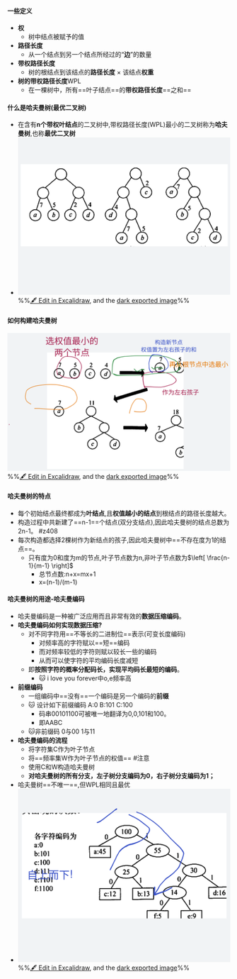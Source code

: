 #### 一些定义
- **权**
	- 树中结点被赋予的值
- **路径长度**
	- 从一个结点到另一个结点所经过的“**边**”的数量
- **带权路径长度**
	- 树的根结点到该结点的**路径长度** × 该结点**权重**
- **树的带权路径长度**WPL
	- 在一棵树中，所有==叶子结点==的**带权路径长度**==之和==
#### 什么是哈夫曼树(最优二叉树)
- 在含有**n个带权叶结点**的二叉树中,带权路径长度(WPL)最小的二叉树称为**哈夫曼树**,也称**最优二叉树**
- ![](attachments/%E5%93%88%E5%A4%AB%E6%9B%BC%E6%A0%91%E4%B8%8E%E5%93%88%E5%A4%AB%E6%9B%BC%E7%BC%96%E7%A0%81%202022-10-19%2020.01.11.excalidraw.svg)
%%[🖋 Edit in Excalidraw](attachments/%E5%93%88%E5%A4%AB%E6%9B%BC%E6%A0%91%E4%B8%8E%E5%93%88%E5%A4%AB%E6%9B%BC%E7%BC%96%E7%A0%81%202022-10-19%2020.01.11.excalidraw.md), and the [dark exported image](attachments/%E5%93%88%E5%A4%AB%E6%9B%BC%E6%A0%91%E4%B8%8E%E5%93%88%E5%A4%AB%E6%9B%BC%E7%BC%96%E7%A0%81%202022-10-19%2020.01.11.excalidraw.dark.svg)%%
#### 如何构建哈夫曼树
![](attachments/%E5%93%88%E5%A4%AB%E6%9B%BC%E6%A0%91%E4%B8%8E%E5%93%88%E5%A4%AB%E6%9B%BC%E7%BC%96%E7%A0%81%202022-10-19%2020.04.19.excalidraw.svg)
%%[🖋 Edit in Excalidraw](attachments/%E5%93%88%E5%A4%AB%E6%9B%BC%E6%A0%91%E4%B8%8E%E5%93%88%E5%A4%AB%E6%9B%BC%E7%BC%96%E7%A0%81%202022-10-19%2020.04.19.excalidraw.md), and the [dark exported image](attachments/%E5%93%88%E5%A4%AB%E6%9B%BC%E6%A0%91%E4%B8%8E%E5%93%88%E5%A4%AB%E6%9B%BC%E7%BC%96%E7%A0%81%202022-10-19%2020.04.19.excalidraw.dark.svg)%%
#### 哈夫曼树的特点
- 每个初始结点最终都成为**叶结点**,且**权值越小的结点**到根结点的路径长度越大。
- 构造过程中共新建了==n-1==个结点(双分支结点),因此哈夫曼树的结点总数为2n-1。 #z408 
- 每次构造都选择2棵树作为新结点的孩子,因此哈夫曼树中==不存在度为1的结点==。
	- 只有度为0和度为m的节点,叶子节点数为n,非叶子节点数为$\left[ \frac{n-1}{m-1} \right]$
		- 总节点数:n+x=mx+1
		- x=(n-1)/(m-1)
#### 哈夫曼树的用途-哈夫曼编码
- 哈夫曼编码是一种被广泛应用而且非常有效的**数据压缩编码**。
- **哈夫曼编码如何实现数据压缩?**
	- 对不同字符用==不等长的二进制位==表示(可变长度编码)
		- 对频率高的字符赋以==短==编码
		- 而对频率较低的字符则赋以较长一些的编码
		- 从而可以使字符的平均编码长度减短
	- 即**按照字符的概率分配码长，实现平均码长最短的编码**。
		- 🐱 i love you forever中o,e频率高
- **前缀编码**
	- 一组编码中==没有==一个编码是另一个编码的**前缀**
	- 🐱 设计如下前缀编码 A:0   B:101  C:100 
		- 码串00101100可被唯一地翻译为0,0,101和100。
		- 即AABC
	- 🐱非前缀码 0与00  1与11
- **哈夫曼编码的流程**
	-   将字符集C作为叶子节点
	-   将==频率集W作为叶子节点的权值== #注意
	-   使用C和W构造哈夫曼树
	-   **对哈夫曼树的所有分支，左子树分支编码为0，右子树分支编码为1；**
- 哈夫曼树==不唯一==,但WPL相同且最优
- ![](attachments/%E5%93%88%E5%A4%AB%E6%9B%BC%E6%A0%91%E4%B8%8E%E5%93%88%E5%A4%AB%E6%9B%BC%E7%BC%96%E7%A0%81%202022-10-19%2020.23.32.excalidraw.svg)
%%[🖋 Edit in Excalidraw](attachments/%E5%93%88%E5%A4%AB%E6%9B%BC%E6%A0%91%E4%B8%8E%E5%93%88%E5%A4%AB%E6%9B%BC%E7%BC%96%E7%A0%81%202022-10-19%2020.23.32.excalidraw.md), and the [dark exported image](attachments/%E5%93%88%E5%A4%AB%E6%9B%BC%E6%A0%91%E4%B8%8E%E5%93%88%E5%A4%AB%E6%9B%BC%E7%BC%96%E7%A0%81%202022-10-19%2020.23.32.excalidraw.dark.svg)%%